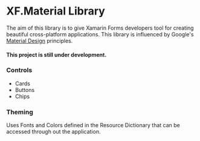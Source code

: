 # XF.Material Library
The aim of this library is to give Xamarin Forms developers tool for creating beautiful cross-platform applications. This library is influenced by Google's <a href="https://material.io/design">Material Design</a> principles.

<h4>This project is still under development.</h4>

<h3>Controls</h3>
<ul>
  <li>Cards</li>
  <li>Buttons</li>
  <li>Chips</li>
</ul>

<h3>Theming</h3>
<p>
Uses Fonts and Colors defined in the Resource Dictionary that can be accessed through out the application.
</p>
